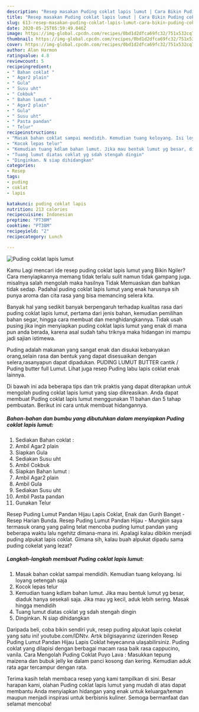 ```yaml
---
description: "Resep masakan Puding coklat lapis lumut | Cara Bikin Puding coklat lapis lumut Yang Enak Banget"
title: "Resep masakan Puding coklat lapis lumut | Cara Bikin Puding coklat lapis lumut Yang Enak Banget"
slug: 613-resep-masakan-puding-coklat-lapis-lumut-cara-bikin-puding-coklat-lapis-lumut-yang-enak-banget
date: 2020-05-25T05:59:49.046Z
image: https://img-global.cpcdn.com/recipes/0bd1d2dfca69fc32/751x532cq70/puding-coklat-lapis-lumut-foto-resep-utama.jpg
thumbnail: https://img-global.cpcdn.com/recipes/0bd1d2dfca69fc32/751x532cq70/puding-coklat-lapis-lumut-foto-resep-utama.jpg
cover: https://img-global.cpcdn.com/recipes/0bd1d2dfca69fc32/751x532cq70/puding-coklat-lapis-lumut-foto-resep-utama.jpg
author: Alan Harmon
ratingvalue: 4.8
reviewcount: 5
recipeingredient:
- " Bahan coklat "
- " Agar2 plain"
- " Gula"
- " Susu uht"
- " Cokbuk"
- " Bahan lumut "
- " Agar2 plain"
- " Gula"
- " Susu uht"
- " Pasta pandan"
- " Telur"
recipeinstructions:
- "Masak bahan coklat sampai mendidih. Kemudian tuang keloyang. Isi loyang setengah saja"
- "Kocok lepas telur"
- "Kemudian tuang kdlam bahan lumut. Jika mau bentuk lumut yg besar, diaduk hanya sesekali saja. Jika mau yg kecil, aduk lebih sering. Masak hingga mendidih"
- "Tuang lumut diatas coklat yg sdah stengah dingin"
- "Dinginkan. N siap dihidangkan"
categories:
- Resep
tags:
- puding
- coklat
- lapis

katakunci: puding coklat lapis 
nutrition: 213 calories
recipecuisine: Indonesian
preptime: "PT30M"
cooktime: "PT38M"
recipeyield: "2"
recipecategory: Lunch

---
```



![Puding coklat lapis lumut](https://img-global.cpcdn.com/recipes/0bd1d2dfca69fc32/751x532cq70/puding-coklat-lapis-lumut-foto-resep-utama.jpg)

Kamu Lagi mencari ide resep puding coklat lapis lumut yang Bikin Ngiler? Cara menyiapkannya memang tidak terlalu sulit namun tidak gampang juga. misalnya salah mengolah maka hasilnya Tidak Memuaskan dan bahkan tidak sedap. Padahal puding coklat lapis lumut yang enak harusnya sih punya aroma dan cita rasa yang bisa memancing selera kita.

Banyak hal yang sedikit banyak berpengaruh terhadap kualitas rasa dari puding coklat lapis lumut, pertama dari jenis bahan, kemudian pemilihan bahan segar, hingga cara membuat dan menghidangkannya. Tidak usah pusing jika ingin menyiapkan puding coklat lapis lumut yang enak di mana pun anda berada, karena asal sudah tahu triknya maka hidangan ini mampu jadi sajian istimewa.

Puding adalah makanan yang sangat enak dan disukai kebanyakan orang,selain rasa dan bentuk yang dapat disesuaikan dengan selera,rasanyapun dapat dipadukan. PUDING LUMUT BUTTER cantik / Puding butter full Lumut. Lihat juga resep Puding labu lapis coklat enak lainnya.


Di bawah ini ada beberapa tips dan trik praktis yang dapat diterapkan untuk mengolah puding coklat lapis lumut yang siap dikreasikan. Anda dapat membuat Puding coklat lapis lumut menggunakan 11 bahan dan 5 tahap pembuatan. Berikut ini cara untuk membuat hidangannya.

<!--inarticleads1-->

##### Bahan-bahan dan bumbu yang dibutuhkan dalam menyiapkan Puding coklat lapis lumut:

1. Sediakan  Bahan coklat :
1. Ambil  Agar2 plain
1. Siapkan  Gula
1. Sediakan  Susu uht
1. Ambil  Cokbuk
1. Siapkan  Bahan lumut :
1. Ambil  Agar2 plain
1. Ambil  Gula
1. Sediakan  Susu uht
1. Ambil  Pasta pandan
1. Gunakan  Telur


Resep Puding Lumut Pandan Hijau Lapis Coklat, Enak dan Gurih Banget - Resep Harian Bunda. Resep Puding Lumut Pandan Hijau - Mungkin saya termasuk orang yang paling telat mencoba puding lumut pandan yang beberapa waktu lalu ngehitz dimana-mana ini. Apalagi kalau dibikin menjadi puding alpukat lapis coklat. Gimana sih, kalau buah alpukat dipadu sama puding cokelat yang lezat? 

<!--inarticleads2-->

##### Langkah-langkah membuat Puding coklat lapis lumut:

1. Masak bahan coklat sampai mendidih. Kemudian tuang keloyang. Isi loyang setengah saja
1. Kocok lepas telur
1. Kemudian tuang kdlam bahan lumut. Jika mau bentuk lumut yg besar, diaduk hanya sesekali saja. Jika mau yg kecil, aduk lebih sering. Masak hingga mendidih
1. Tuang lumut diatas coklat yg sdah stengah dingin
1. Dinginkan. N siap dihidangkan


Daripada beli, coba bikin sendiri yuk, resep puding alpukat lapis cokelat yang satu ini! youtube.com/IDNtv. Artık bilgisayarınız üzerinden Resep Puding Lumut Pandan Hijau Lapis Coklat heyecanına ulaşabilirsiniz. Puding coklat yang dilapisi dengan berbagai macam rasa baik rasa cappucino, vanila. Cara Mengolah Puding Coklat Puyo Lava : Masukkan tepung maizena dan bubuk jelly ke dalam panci kosong dan kering. Kemudian aduk rata agar tercampur dengan rata. 

Terima kasih telah membaca resep yang kami tampilkan di sini. Besar harapan kami, olahan Puding coklat lapis lumut yang mudah di atas dapat membantu Anda menyiapkan hidangan yang enak untuk keluarga/teman maupun menjadi inspirasi untuk berbisnis kuliner. Semoga bermanfaat dan selamat mencoba!
